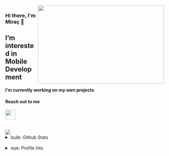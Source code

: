 
<img src="https://media.giphy.com/media/qgQUggAC3Pfv687qPC/giphy.gif" align="right" width="400" height="250">



### Hi there, I'm Miraç 👋

## I’m interested in Mobile Development


#### I’m currently working on my own projects

#### Reach out to me
[<img height="32" width="32" src="https://unpkg.com/simple-icons@v8/icons/linkedin.svg" />][linkedin]

[linkedin]: https://www.linkedin.com/in/mira%C3%A7-g%C3%BCney-b2b970244/

<br/>
 <img src="https://github-readme-stats.vercel.app/api/top-langs/?username=anuraghazra&layout=compact&theme=radical" >


<details>
<summary>:bulb: Github Stats</summary>
  
<img src="https://github-readme-stats.vercel.app/api?username=miracguney&theme=radical">  
</details>
<br/>

<details>
<summary>:eye: Profile hits</summary>
  <br/>
  
[![HitCount](https://hits.dwyl.com/miracguney/miracguney.svg?style=flat-square)](http://hits.dwyl.com/miracguney/miracguney)

</details>
  



<!--
**miracguney/miracguney** is a ✨ _special_ ✨ repository because its `README.md` (this file) appears on your GitHub profile.

Here are some ideas to get you started:

- 🔭 I’m currently working on ...
- 🌱 I’m currently learning ...
- 👯 I’m looking to collaborate on ...
- 🤔 I’m looking for help with ...
- 💬 Ask me about ...
- 📫 How to reach me: ...
- 😄 Pronouns: ...
- ⚡ Fun fact: ...
-->
